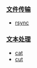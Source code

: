<!--
https://github.com/engild/mans/tree/master/Linux-system-common-commands
-->

### [文件传输](https://github.com/engild/mans/tree/master/Linux-system-common-commands/File-transfer)
- [rsync](https://github.com/engild/mans/tree/master/Linux-system-common-commands/File-transfer/rsync.md)

### [文本处理](https://github.com/engild/mans/tree/master/Linux-system-common-commands/Text-processing)
- [cat](https://github.com/engild/mans/tree/master/Linux-system-common-commands/Text-processing/cat.md)
- [cut](https://github.com/engild/mans/tree/master/Linux-system-common-commands/Text-processing/cut.md)
